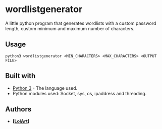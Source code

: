 # wordlistgenerator
A little python program that generates wordlists with a custom password length, custom minimum and maximum number of characters.
## Usage
```
python3 wordlistgenerator <MIN_CHARACTERS> <MAX_CHARACTERS> <OUTPUT FILE>
```
## Built with
* [Python 3](https://www.python.org/downloads/) - The language used.
* Python modules used: Socket, sys, os, ipaddress and threading.

## Authors
* **[[LolArt](https://github.com/LilArt)]**
